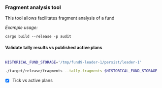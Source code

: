 ### Fragment analysis tool

This tool allows facilitates fragment analysis of a fund

*Example usage:*

```
cargo build --release -p audit
```  

#### Validate tally results vs published active plans

```bash

HISTORICAL_FUND_STORAGE='/tmp/fund9-leader-1/persist/leader-1'

./target/release/fragments --tally-fragments $HISTORICAL_FUND_STORAGE

```

- [x] Tick vs active plans